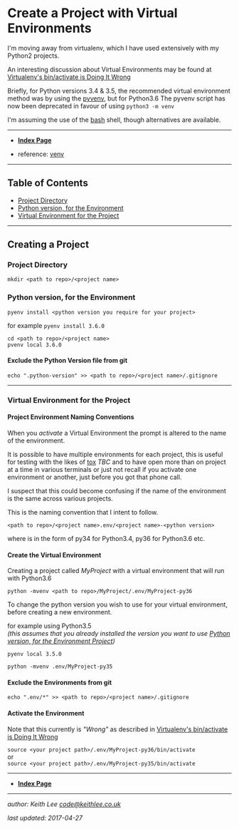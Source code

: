 # Create a Project with Virtual Environments

I'm moving away from virtualenv, which I have used extensively with my Python2 projects.

An interesting discussion about Virtual Environments may be found at [Virtualenv's bin/activate is Doing It Wrong](https://gist.github.com/datagrok/2199506)

Briefly, for Python versions 3.4 & 3.5, the recommended virtual environment method was by using the [pyvenv](https://docs.python.org/3/library/venv.html),  but for Python3.6 The pyvenv script has now been deprecated in favour of using
`python3 -m venv`


I'm assuming the use of the [bash](https://en.wikipedia.org/wiki/Bash_(Unix_shell)) shell, though alternatives are available.

----

* **[Index Page](README.md)**

* reference: [venv](https://docs.python.org/3/tutorial/venv.html)

----

## Table of Contents

* [Project Directory](#Project-Directory)
* [Python version, for the Environment](#Python-version,-for-the-Environment)
* [Virtual Environment for the Project](#Virtual-Environment-for-the-Project)




----
## Creating a Project

### Project Directory


`mkdir <path to repo>/<project name>`


### Python version, for the Environment

`pyenv install <python version you require for your project>`

for example
`pyenv install 3.6.0`

`cd <path to repo>/<project name>`  
`pvenv local 3.6.0`

#### Exclude the Python Version file from git

`echo ".python-version" >> <path to repo>/<project name>/.gitignore`

----

### Virtual Environment for the Project
#### Project Environment Naming Conventions
When you *activate* a Virtual Environment the prompt is altered to the name of the environment.

It is possible to have multiple environments for each project, this is useful for testing with the likes of [tox](http://tox.readthedocs.io/en/stable/) *TBC* and to have open more than on project at a time in various terminals or just not recall if you activate one environment or another, just before you got that phone call.

I suspect that this could become confusing if the name of the environment is the same across various projects.

This is the naming convention that I intent to follow.

`<path to repo>/<project name>.env/<project name>-<python version>`

where <python version> is in the form of py34 for Python3.4, py36 for Python3.6 etc.

#### Create the Virtual Environment

Creating a project called *MyProject* with a virtual environment that will run with Python3.6

`python -mvenv <path to repo>/MyProject/.env/MyProject-py36`

To change the python version you wish to use for your virtual environment, before creating a new environment.

for example using Python3.5  
*(this assumes that you already installed the version you want to use [Python version, for the Environment Project](#Python-version,-for-the-Environment-Project))*

`pyenv local 3.5.0`

`python -mvenv .env/MyProject-py35`

#### Exclude the Environments from git

`echo ".env/*" >> <path to repo>/<project name>/.gitignore`

#### Activate the Environment

Note that this currently is *"Wrong"* as described in [Virtualenv's bin/activate is Doing It Wrong](https://gist.github.com/datagrok/2199506)

`source <your project path>/.env/MyProject-py36/bin/activate`  
or  
`source <your project path>/.env/MyProject-py35/bin/activate`  

----

* **[Index Page](README.md)**

----

*author: Keith Lee <code@keithlee.co.uk>*

*last updated: 2017-04-27*

